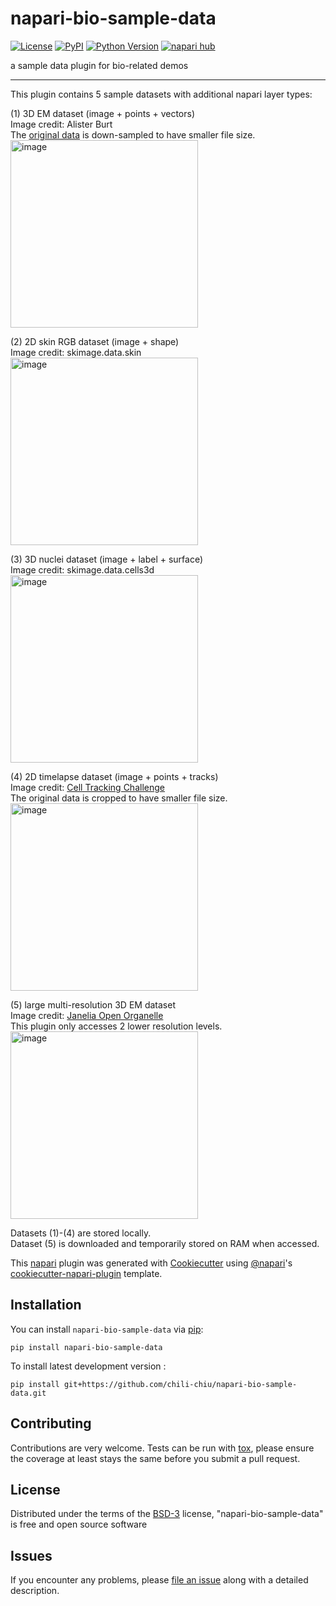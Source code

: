 # napari-bio-sample-data

[![License](https://img.shields.io/pypi/l/napari-bio-sample-data.svg?color=green)](https://github.com/chili-chiu/napari-bio-sample-data/raw/main/LICENSE)
[![PyPI](https://img.shields.io/pypi/v/napari-bio-sample-data.svg?color=green)](https://pypi.org/project/napari-bio-sample-data)
[![Python Version](https://img.shields.io/pypi/pyversions/napari-bio-sample-data.svg?color=green)](https://python.org)
[![napari hub](https://img.shields.io/endpoint?url=https://api.napari-hub.org/shields/napari-bio-sample-data)](https://napari-hub.org/plugins/napari-bio-sample-data)

a sample data plugin for bio-related demos

----------------------------------
This plugin contains 5 sample datasets with additional napari layer types:

(1) 3D EM dataset (image + points + vectors)  
Image credit: Alister Burt  
The [original data](https://github.com/alisterburt/napari-cryo-et-demo) is down-sampled to have smaller file size.  
<img width="300" alt="image" src="https://user-images.githubusercontent.com/89602983/178569428-7daa2eb8-a3ff-4c0e-8e5f-4f615a55684f.png">

(2) 2D skin RGB dataset (image + shape)  
Image credit: skimage.data.skin  
<img width="300" alt="image" src="https://user-images.githubusercontent.com/89602983/178569580-bf77e55c-71cc-4883-9fe5-ed94e05f2a29.png">
  
(3) 3D nuclei dataset (image + label + surface)  
Image credit: skimage.data.cells3d  
<img width="300" alt="image" src="https://user-images.githubusercontent.com/89602983/178569701-7c9b1cc3-c1c3-4e54-8ca0-fb2b530f858e.png">

(4) 2D timelapse dataset (image + points + tracks)  
Image credit: [Cell Tracking Challenge](http://celltrackingchallenge.net/2d-datasets/)  
The original data is cropped to have smaller file size.  
<img width="300" alt="image" src="https://user-images.githubusercontent.com/89602983/178569846-b995d1cb-c1ec-4363-ba1a-71243ffea4e0.png">

(5) large multi-resolution 3D EM dataset  
Image credit: [Janelia Open Organelle](https://openorganelle.janelia.org/datasets/jrc_hela-1)   
This plugin only accesses 2 lower resolution levels.  
<img width="300" alt="image" src="https://user-images.githubusercontent.com/89602983/178570136-6f59ba3c-d687-446c-9f5e-1df567a62948.png">

Datasets (1)-(4) are stored locally.   
Dataset (5) is downloaded and temporarily stored on RAM when accessed.    

This [napari] plugin was generated with [Cookiecutter] using [@napari]'s [cookiecutter-napari-plugin] template.

<!--
Don't miss the full getting started guide to set up your new package:
https://github.com/napari/cookiecutter-napari-plugin#getting-started

and review the napari docs for plugin developers:
https://napari.org/plugins/index.html
-->

## Installation

You can install `napari-bio-sample-data` via [pip]:

    pip install napari-bio-sample-data



To install latest development version :

    pip install git+https://github.com/chili-chiu/napari-bio-sample-data.git


## Contributing

Contributions are very welcome. Tests can be run with [tox], please ensure
the coverage at least stays the same before you submit a pull request.

## License

Distributed under the terms of the [BSD-3] license,
"napari-bio-sample-data" is free and open source software

## Issues

If you encounter any problems, please [file an issue] along with a detailed description.

[napari]: https://github.com/napari/napari
[Cookiecutter]: https://github.com/audreyr/cookiecutter
[@napari]: https://github.com/napari
[MIT]: http://opensource.org/licenses/MIT
[BSD-3]: http://opensource.org/licenses/BSD-3-Clause
[GNU GPL v3.0]: http://www.gnu.org/licenses/gpl-3.0.txt
[GNU LGPL v3.0]: http://www.gnu.org/licenses/lgpl-3.0.txt
[Apache Software License 2.0]: http://www.apache.org/licenses/LICENSE-2.0
[Mozilla Public License 2.0]: https://www.mozilla.org/media/MPL/2.0/index.txt
[cookiecutter-napari-plugin]: https://github.com/napari/cookiecutter-napari-plugin

[file an issue]: https://github.com/chili-chiu/napari-bio-sample-data/issues

[napari]: https://github.com/napari/napari
[tox]: https://tox.readthedocs.io/en/latest/
[pip]: https://pypi.org/project/pip/
[PyPI]: https://pypi.org/
